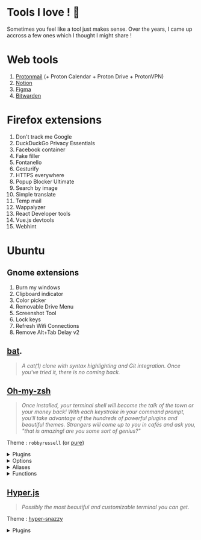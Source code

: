 # Tools I love ! 🤩
Sometimes you feel like a tool just makes sense. Over the years, I came up accross a few ones which I thought I might share !

# Web tools
1. [Protonmail](https://protonmail.com/) (+ Proton Calendar + Proton Drive + ProtonVPN)
2. [Notion](https://notion.so/)
3. [Figma](https://figma.com/)
4. [Bitwarden](https://bitwarden.com/)

# Firefox extensions
1. Don't track me Google
2. DuckDuckGo Privacy Essentials
3. Facebook container
4. Fake filler
5. Fontanello
6. Gesturify
7. HTTPS everywhere
8. Popup Blocker Ultimate
9. Search by image
10. Simple translate
11. Temp mail
12. Wappalyzer
14. React Developer tools
15. Vue.js devtools
16. Webhint

# Ubuntu
## Gnome extensions
1. Burn my windows
2. Clipboard indicator
3. Color picker
4. Removable Drive Menu
5. Screenshot Tool
6. Lock keys
7. Refresh Wifi Connections
8. Remove Alt+Tab Delay v2

## [bat](https://github.com/sharkdp/bat).
>  _A cat(1) clone with syntax highlighting and Git integration. Once you've tried it, there is no coming back._

## [Oh-my-zsh](https://ohmyz.sh/)
> _Once installed, your terminal shell will become the talk of the town or your money back! With each keystroke in your command prompt, you'll take advantage of the hundreds of powerful plugins and beautiful themes. Strangers will come up to you in cafés and ask you, "that is amazing! are you some sort of genius?"_

Theme : `robbyrussell` (or [pure](https://github.com/sindresorhus/pure))  

<details>
  <summary>Plugins</summary>
  
  1. zsh-autosuggestions
  2. zsh-syntax-highlighting
  3. git
  4. npm
  5. colored-man-pages
  6. extract
  7. gitfast
  8. laravel
  9. node
  10. gitignore
  11. heroku
  12. autoupdate
</details>

<details>
  <summary>Options</summary>
  
  1. `setopt autocd`
  2. `unsetopt nomatch`
</details>

<details>
  <summary>Aliases</summary>
  
  ```bash
  alias hyperconfig="nano ~/.hyper.js"
  alias zshconfig="nano ~/.zshrc"
  alias zshup="source ~/.zshrc"
  alias cat="bat"
  alias python='ipython3'
  alias arti='php artisan'
  alias c="code"
  ```
</details>

<details>
  <summary>Functions</summary>
  
  ```bash
  function lazygit() {
    git add -A
    git commit
    git push
  }
  function update() {
    sudo apt update
    sudo apt dist-upgrade -y
    sudo apt autoremove -y
    sudo apt clean
    notify-send "Update" "System has been successfully updated." -t 500
  }
  ```
</details>

## [Hyper.js](https://hyper.is/)
> _Possibly the most beautiful and customizable terminal you can get._

Theme : [hyper-snazzy](https://www.npmjs.com/package/hyper-snazzy)  
<details>
  <summary>Plugins</summary>
  
  1. [hyperpower](https://www.npmjs.com/package/hyperpower)
  2. [hyper-drop-file](https://www.npmjs.com/package/hyper-drop-file)
  3. [hyper-statusline](https://www.npmjs.com/package/hyper-statusline)
</details>
